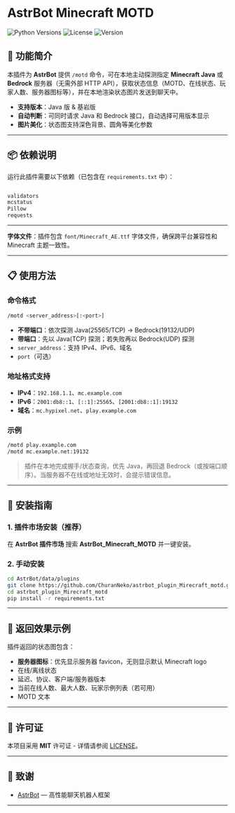 # AstrBot Minecraft MOTD

![Python Versions](https://img.shields.io/badge/python-3.8%20%7C%203.9%20%7C%203.10-blue)
![License](https://img.shields.io/github/license/ChuranNeko/astrbot_plugin_Mirecraft_motd)
![Version](https://img.shields.io/badge/version-1.3.0-green)

## 🌟 功能简介

本插件为 **AstrBot** 提供 `/motd` 命令，可在本地主动探测指定 **Minecraft Java** 或 **Bedrock** 服务器（无需外部 HTTP API），获取状态信息（MOTD、在线状态、玩家人数、服务器图标等），并在本地渲染状态图片发送到聊天中。

* **支持版本**：Java 版 & 基岩版
* **自动判断**：可同时请求 Java 和 Bedrock 接口，自动选择可用版本显示
* **图片美化**：状态图支持深色背景、圆角等美化参数

---

## 📦 依赖说明

运行此插件需要以下依赖（已包含在 `requirements.txt` 中）：

```txt

validators
mcstatus
Pillow
requests

```

---

**字体文件**：插件包含 `font/Minecraft_AE.ttf` 字体文件，确保跨平台兼容性和 Minecraft 主题一致性。

---

## 📋 使用方法

### 命令格式

```bash
/motd <server_address>[:<port>]
```

* **不带端口**：依次探测 Java(25565/TCP) → Bedrock(19132/UDP)
* **带端口**：先以 Java(TCP) 探测；若失败再以 Bedrock(UDP) 探测
* `server_address`：支持 IPv4、IPv6、域名
* `port`（可选）

### 地址格式支持

* **IPv4**：`192.168.1.1`、`mc.example.com`
* **IPv6**：`2001:db8::1`、`[::1]:25565`、`[2001:db8::1]:19132`
* **域名**：`mc.hypixel.net`、`play.example.com`

### 示例

```bash
/motd play.example.com
/motd mc.example.net:19132
```

> 插件在本地完成握手/状态查询，优先 Java，再回退 Bedrock（或按端口顺序）。当服务器不在线或地址无效时，会提示错误信息。

---

## 🔧 安装指南

### 1. 插件市场安装（推荐）

在 **AstrBot 插件市场** 搜索 **AstrBot\_Minecraft\_MOTD** 并一键安装。

### 2. 手动安装

```bash
cd AstrBot/data/plugins
git clone https://github.com/ChuranNeko/astrbot_plugin_Mirecraft_motd.git
cd astrbot_plugin_Mirecraft_motd
pip install -r requirements.txt
```

---

## 📜 返回效果示例

插件返回的状态图包含：

* **服务器图标**：优先显示服务器 favicon，无则显示默认 Minecraft logo
* 在线/离线状态
* 延迟、协议、客户端/服务器版本
* 当前在线人数、最大人数、玩家示例列表（若可用）
* MOTD 文本

---

## 📄 许可证

本项目采用 **MIT** 许可证 - 详情请参阅 [LICENSE](LICENSE)。

---

## 🙏 致谢

* [AstrBot](https://github.com/AstrBotDevs/AstrBot) — 高性能聊天机器人框架

---
